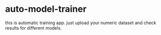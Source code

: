 # auto-model-trainer
this is automatic training app. just upload your numeric dataset and check results for different models.
